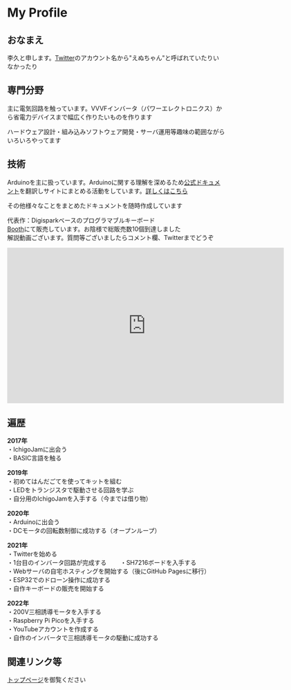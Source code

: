 # My Profile

## おなまえ

李久と申します。[Twitter](https://twitter.com/Nch_MOSFET)のアカウント名から"えぬちゃん"と呼ばれていたりいなかったり

## 専門分野

主に電気回路を触っています。VVVFインバータ（パワーエレクトロニクス）から省電力デバイスまで幅広く作りたいものを作ります

ハードウェア設計・組み込みソフトウェア開発・サーバ運用等趣味の範囲ながらいろいろやってます

## 技術

Arduinoを主に扱っています。Arduinoに関する理解を深めるため[公式ドキュメント](https://www.arduino.cc/reference/en/)を翻訳しサイトにまとめる活動をしています。[詳しくはこちら](https://github.com/Nch-Lab/docs/tree/ref/Arduino/ref)

その他様々なことをまとめたドキュメントを随時作成しています

代表作：Digisparkベースのプログラマブルキーボード  
[Booth](https://nch-mosfet.booth.pm/items/3342532)にて販売しています。お陰様で総販売数10個到達しました  
解説動画ございます。質問等ございましたらコメント欄、Twitterまでどうぞ

<iframe width="640" height="360" src="https://www.youtube.com/embed/VGV5Y5Z--bU" title="DigiKeyboardのファームウェア更新方法説明" frameborder="0" allow="accelerometer; autoplay; clipboard-write; encrypted-media; gyroscope; picture-in-picture" allowfullscreen></iframe>

## 遍歴

**2017年**  
・IchigoJamに出会う  
・BASIC言語を触る

**2019年**  
・初めてはんだごてを使ってキットを組む  
・LEDをトランジスタで駆動させる回路を学ぶ  
・自分用のIchigoJamを入手する（今までは借り物）

**2020年**  
・Arduinoに出会う  
・DCモータの回転数制御に成功する（オープンループ）

**2021年**  
・Twitterを始める  
・1台目のインバータ回路が完成する　　
・SH7216ボードを入手する  
・Webサーバの自宅ホスティングを開始する（後にGitHub Pagesに移行）  
・ESP32でのドローン操作に成功する  
・自作キーボードの販売を開始する

**2022年**  
・200V三相誘導モータを入手する  
・Raspberry Pi Picoを入手する  
・YouTubeアカウントを作成する  
・自作のインバータで三相誘導モータの駆動に成功する

## 関連リンク等

[トップページ](../README.md#外部リンク)を御覧ください
